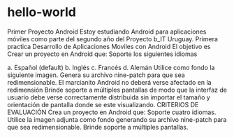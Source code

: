 # hello-world
Primer Proyecto Android
Estoy estudiando Android para aplicaciones móviles  como parte del segundo año del Proyecto b_IT Uruguay.
Primera practica Desarrollo de Aplicaciones Moviles con Android El objetivo es Crear un proyecto en Android que: Soporte los siguientes idiomas

a. Español (default)
b. Inglés
c. Francés
d. Alemán
Utilice como fondo la siguiente imagen. Genera su archivo nine-patch para que sea redimensionable. El marcianito Android no deberá verse afectado en la redimensión
Brinde soporte a múltiples pantallas de modo que la interfaz de usuario debe verse correctamente distribuida sin importar el tamaño y orientación de pantalla donde se este visualizando.
CRITERIOS DE EVALUACIÓN Crea un proyecto en Android que: Soporte cuatro idiomas. Utilice la imagen adjunta como fondo generando su archivo nine-patch para que sea redimensionable. Brinde soporte a múltiples pantallas.
